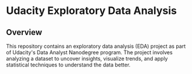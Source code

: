 # Udacity Exploratory Data Analysis

## Overview

This repository contains an exploratory data analysis (EDA) project as part of Udacity's Data Analyst Nanodegree program. The project involves analyzing a dataset to uncover insights, visualize trends, and apply statistical techniques to understand the data better.
